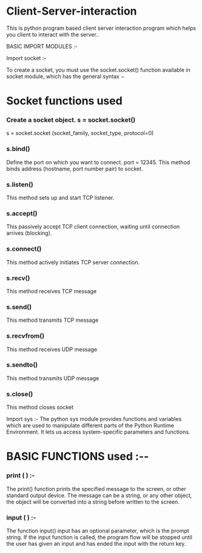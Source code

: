 # Client-Server-interaction

This is python program based client server interaction program which helps you client to interact with the server..

BASIC IMPORT MODULES :-

Import socket :-

To create a socket, you must use the socket.socket() function available in socket module, which has the general syntax −

# Socket functions used

### Create a socket object. s = socket.socket()  
s = socket.socket (socket_family, socket_type, protocol=0)

### s.bind()
Define the port on which you want to connect. port = 12345.
This method binds address (hostname, port number pair) to socket.

### s.listen()
This method sets up and start TCP listener.

### s.accept()
This passively accept TCP client connection, waiting until connection arrives (blocking).

### s.connect()
This method actively initiates TCP server connection.

### s.recv()
This method receives TCP message

### s.send()
This method transmits TCP message

### s.recvfrom()
This method receives UDP message

### s.sendto()
This method transmits UDP message

### s.close()
This method closes socket

Import sys :-
The python sys module provides functions and variables which are used to manipulate different parts of the Python Runtime Environment. It lets us access system-specific parameters and functions.

# BASIC FUNCTIONS used :--

### print ( ) :-
The print() function prints the specified message to the screen, or other standard output device. The message can be a string, or any other object, the object will be converted into a string before written to the screen.

### input ( ) :-
The function input() input has an optional parameter, which is the prompt string. If the input function is called, the program flow will be stopped until the user has given an input and has ended the input with the return key.



